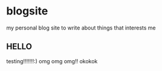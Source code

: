 # blogsite
my personal blog site to write about things that interests me

## HELLO
testing!!!!!!!:) 
omg omg omg!!
okokok